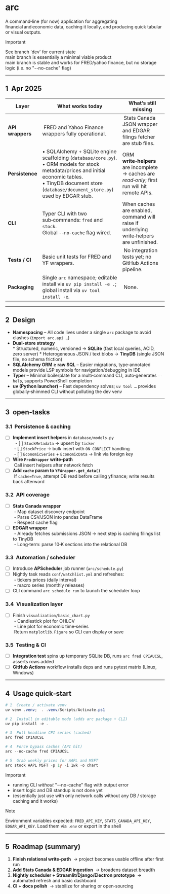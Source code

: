 # arc

A command‑line (for now) application for aggregating financial and economic data, caching it locally, and producing quick tabular or visual outputs.
>[!IMPORTANT]
>See branch 'dev' for current state  
>main branch is essentially a minimal viable product  
>main branch is stable and works for FRED/yahoo finance, but no storage logic (i.e. no "--no-cache" flag)
---
## 1  Apr 2025

| Layer | What works today | What’s still missing |
|-------|------------------|-----------------------|
| **API wrappers** | FRED and Yahoo Finance wrappers fully operational. | Stats Canada JSON wrapper and EDGAR filings fetcher are stub files. |
| **Persistence** | • SQLAlchemy + SQLite engine scaffolding (`database/core.py`).<br>• ORM models for stock metadata/prices and initial economic tables.<br>• TinyDB document store (`database/document_store.py`) used by EDGAR stub. | ORM **write‑helpers** are incomplete → caches are *read‑only*; first run will hit remote APIs. |
| **CLI** | Typer CLI with two sub‑commands: `fred` and `stock`.<br>Global `--no-cache` flag wired. | When caches are enabled, command will raise if underlying write‑helpers are unfinished. |
| **Tests / CI** | Basic unit tests for FRED and YF wrappers. | No integration tests yet; no GitHub Actions pipeline. |
| **Packaging** | Single `arc` namespace; editable install via `uv pip install -e .`; global install via `uv tool install -e`. | None. |

---
## 2  Design

* **Namespacing** – All code lives under a single `arc` package to avoid clashes (`import arc.api …`)
* **Dual‑store strategy**  
  * Structured, numeric, versioned → **SQLite** (fast local queries, ACID, zero server)
  * Heterogeneous JSON / text blobs → **TinyDB** (single JSON file, no schema friction)
* **SQLAlchemy ORM ≥ raw SQL** – Easier migrations, type‑annotated models provide LSP symbols for navigation/debugging in IDE
* **Typer** – Minimal boilerplate for a multi‑command CLI, auto‑generates `--help`, supports PowerShell completion
* **uv (Python launcher)** – Fast dependency solves; `uv tool …` provides globally‑shimmed CLI without polluting the dev venv

---
## 3  open-tasks

### 3.1  Persistence & caching

- [ ] **Implement insert helpers** in `database/models.py`  
   - [ ] `StockMetadata` → upsert by `ticker`  
  - [ ] `StockPrice` → bulk insert with `ON CONFLICT` handling  
  - [ ] `EconomicSeries` + `EconomicData` → link via foreign key
- [ ] **Wire `FredWrapper` write‑path**  
  Call insert helpers after network fetch
- [ ] **Add `cache` param to `YFWrapper.get_data()`**  
  If `cache=True`, attempt DB read before calling yfinance; write results back afterward

### 3.2  API coverage

- [ ] **Stats Canada wrapper**  
  - Map dataset discovery endpoint  
  - Parse CSV/JSON into pandas DataFrame  
  - Respect cache flag
- [ ] **EDGAR wrapper**  
  - Already fetches submissions JSON → next step is caching filings list to TinyDB  
  - Long‑term: parse 10‑K sections into the relational DB

### 3.3  Automation / scheduler

- [ ] Introduce **APScheduler** job runner (`arc/schedule.py`)
- [ ] Nightly task reads `conf/watchlist.yml` and refreshes:  
  - tickers prices (daily interval)  
  - macro series (monthly releases)
- [ ] CLI command `arc schedule run` to launch the scheduler loop

### 3.4  Visualization layer

- [ ] Finish `visualization/basic_chart.py`  
  - Candlestick plot for OHLCV  
  - Line plot for economic time‑series  
  Return `matplotlib.Figure` so CLI can display or save

### 3.5  Testing & CI

- [ ] **Integration test** spins up temporary SQLite DB, runs `arc fred CPIAUCSL`, asserts rows added
- [ ] **GitHub Actions** workflow installs deps and runs pytest matrix (Linux, Windows)

---
## 4  Usage quick‑start

```powershell
# 1  Create / activate venv
uv venv .venv;  . .venv/Scripts/Activate.ps1

# 2  Install in editable mode (adds arc package + CLI)
uv pip install -e .

# 3  Pull headline CPI series (cached)
arc fred CPIAUCSL

# 4  Force bypass caches (API hit)
arc --no-cache fred CPIAUCSL

# 5  Grab weekly prices for AAPL and MSFT
arc stock AAPL MSFT -p 1y -i 1wk -o chart
```
>[!IMPORTANT]
>- running CLI *without* "--no-cache" flag with output error  
>- insert logic and DB standup is not done yet  
>- (essentially just use with only network calls without any DB / storage caching and it works)

>[!NOTE]
>Environment variables expected: `FRED_API_KEY`, `STATS_CANADA_API_KEY`, `EDGAR_API_KEY`. Load them via `.env` or export in the shell

---
## 5  Roadmap (summary)

1. **Finish relational write‑path**  → project becomes usable offline after first run  
2. **Add Stats Canada & EDGAR ingestion**  → broadens dataset breadth  
3. **Nightly scheduler + Streamlit/Django/Electron prototype**  → automated refresh and basic dashboard  
4. **CI + docs polish**  → stabilize for sharing or open‑sourcing
